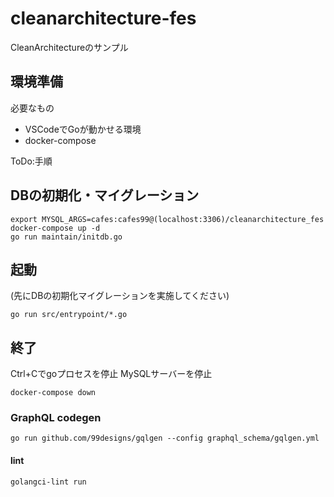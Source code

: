 # cleanarchitecture-fes
CleanArchitectureのサンプル

## 環境準備
必要なもの
- VSCodeでGoが動かせる環境
- docker-compose

ToDo:手順

## DBの初期化・マイグレーション
```
export MYSQL_ARGS=cafes:cafes99@(localhost:3306)/cleanarchitecture_fes
docker-compose up -d
go run maintain/initdb.go
```

## 起動
(先にDBの初期化マイグレーションを実施してください)
```
go run src/entrypoint/*.go
```

## 終了
Ctrl+Cでgoプロセスを停止
MySQLサーバーを停止
```
docker-compose down
```

### GraphQL codegen

```
go run github.com/99designs/gqlgen --config graphql_schema/gqlgen.yml
```

#### lint
```
golangci-lint run
```
